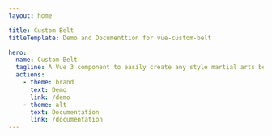 ```yaml
---
layout: home

title: Custom Belt 
titleTemplate: Demo and Documenttion for vue-custom-belt 

hero:
  name: Custom Belt
  tagline: A Vue 3 component to easily create any style martial arts belt in SVG format 
  actions:
    - theme: brand
      text: Demo 
      link: /demo
    - theme: alt
      text: Documentation 
      link: /documentation 
---
```

